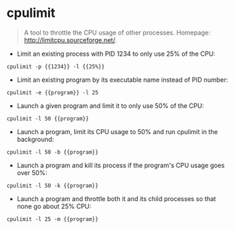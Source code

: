 # cpulimit

> A tool to throttle the CPU usage of other processes.
> Homepage: <http://limitcpu.sourceforge.net/>.

- Limit an existing process with PID 1234 to only use 25% of the CPU:

`cpulimit -p {{1234}} -l {{25%}}`

- Limit an existing program by its executable name instead of PID number:

`cpulimit -e {{program}} -l 25`

- Launch a given program and limit it to only use 50% of the CPU:

`cpulimit -l 50 {{program}}`

- Launch a program, limit its CPU usage to 50% and run cpulimit in the background:

`cpulimit -l 50 -b {{program}}`

- Launch a program and kill its process if the program's CPU usage goes over 50%:

`cpulimit -l 50 -k {{program}}`

- Launch a program and throttle both it and its child processes so that none go about 25% CPU:

`cpulimit -l 25 -m {{program}}`
